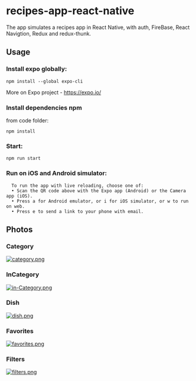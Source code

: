 # recipes-app-react-native
The app simulates a recipes app in React Native, with auth, FireBase, React Navigtion, Redux and redux-thunk.

## Usage

### Install expo globally:

```
npm install --global expo-cli
```

More on Expo project - https://expo.io/

### Install dependencies npm

from code folder:

```
npm install
```

### Start:

```
npm run start
```

### Run on iOS and Android simulator:

```
  To run the app with live reloading, choose one of:
  • Scan the QR code above with the Expo app (Android) or the Camera app (iOS).
  • Press a for Android emulator, or i for iOS simulator, or w to run on web.
  • Press e to send a link to your phone with email.
```

## Photos

### Category
[![category.png](https://i.postimg.cc/50tMLcTX/category.png)](https://postimg.cc/bG4Mf5zP)

### InCategory
[![in-Category.png](https://i.postimg.cc/Z5TZ4yHP/in-Category.png)](https://postimg.cc/Ln0GV5rh)

### Dish
[![dish.png](https://i.postimg.cc/4x5f91yF/dish.png)](https://postimg.cc/TKKv8grr)

### Favorites
[![favorites.png](https://i.postimg.cc/1z7yW5pG/favorites.png)](https://postimg.cc/67RsqKbq)

### Filters
[![filters.png](https://i.postimg.cc/cJSxKbd3/filters.png)](https://postimg.cc/nX3bgTjV)


